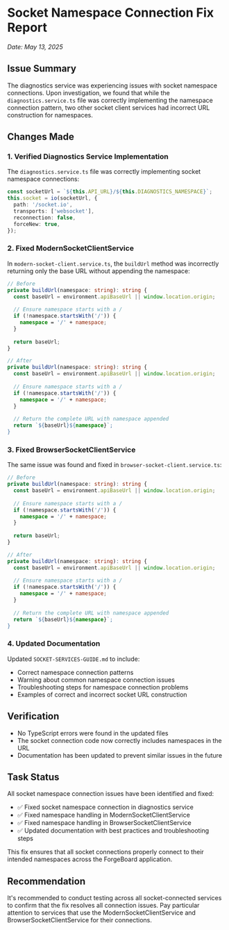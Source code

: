 # Socket Namespace Connection Fix Report

*Date: May 13, 2025*

## Issue Summary

The diagnostics service was experiencing issues with socket namespace connections. Upon investigation, we found that while the `diagnostics.service.ts` file was correctly implementing the namespace connection pattern, two other socket client services had incorrect URL construction for namespaces.

## Changes Made

### 1. Verified Diagnostics Service Implementation

The `diagnostics.service.ts` file was correctly implementing socket namespace connections:

```typescript
const socketUrl = `${this.API_URL}/${this.DIAGNOSTICS_NAMESPACE}`;
this.socket = io(socketUrl, {
  path: '/socket.io',
  transports: ['websocket'],
  reconnection: false,
  forceNew: true,
});
```

### 2. Fixed ModernSocketClientService

In `modern-socket-client.service.ts`, the `buildUrl` method was incorrectly returning only the base URL without appending the namespace:

```typescript
// Before
private buildUrl(namespace: string): string {
  const baseUrl = environment.apiBaseUrl || window.location.origin;
  
  // Ensure namespace starts with a /
  if (!namespace.startsWith('/')) {
    namespace = '/' + namespace;
  }
  
  return baseUrl;
}

// After
private buildUrl(namespace: string): string {
  const baseUrl = environment.apiBaseUrl || window.location.origin;
  
  // Ensure namespace starts with a /
  if (!namespace.startsWith('/')) {
    namespace = '/' + namespace;
  }
  
  // Return the complete URL with namespace appended
  return `${baseUrl}${namespace}`;
}
```

### 3. Fixed BrowserSocketClientService

The same issue was found and fixed in `browser-socket-client.service.ts`:

```typescript
// Before
private buildUrl(namespace: string): string {
  const baseUrl = environment.apiBaseUrl || window.location.origin;
  
  // Ensure namespace starts with a /
  if (!namespace.startsWith('/')) {
    namespace = '/' + namespace;
  }
  
  return baseUrl;
}

// After
private buildUrl(namespace: string): string {
  const baseUrl = environment.apiBaseUrl || window.location.origin;
  
  // Ensure namespace starts with a /
  if (!namespace.startsWith('/')) {
    namespace = '/' + namespace;
  }
  
  // Return the complete URL with namespace appended
  return `${baseUrl}${namespace}`;
}
```

### 4. Updated Documentation

Updated `SOCKET-SERVICES-GUIDE.md` to include:
- Correct namespace connection patterns
- Warning about common namespace connection issues
- Troubleshooting steps for namespace connection problems
- Examples of correct and incorrect socket URL construction

## Verification

- No TypeScript errors were found in the updated files
- The socket connection code now correctly includes namespaces in the URL
- Documentation has been updated to prevent similar issues in the future

## Task Status

All socket namespace connection issues have been identified and fixed:
- ✅ Fixed socket namespace connection in diagnostics service
- ✅ Fixed namespace handling in ModernSocketClientService
- ✅ Fixed namespace handling in BrowserSocketClientService
- ✅ Updated documentation with best practices and troubleshooting steps

This fix ensures that all socket connections properly connect to their intended namespaces across the ForgeBoard application.

## Recommendation

It's recommended to conduct testing across all socket-connected services to confirm that the fix resolves all connection issues. Pay particular attention to services that use the ModernSocketClientService and BrowserSocketClientService for their connections.
